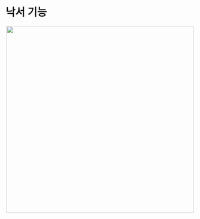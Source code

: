 # 낙서 기능
<p align ="center">
  <img src = "https://github.com/user-attachments/assets/a63806a4-5448-4573-a8c8-e31d95fb5bcb" width = 500px>
</p>
